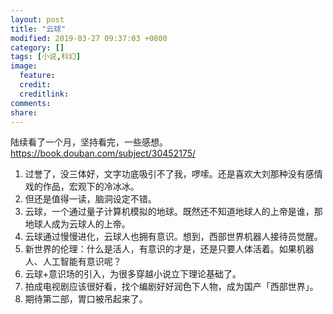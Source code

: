 ```yaml
---
layout: post
title: "云球"
modified: 2019-03-27 09:37:03 +0800
category: []
tags: [小说,科幻]
image:
  feature: 
  credit: 
  creditlink: 
comments: 
share: 
---
```


陆续看了一个月，坚持看完，一些感想。https://book.douban.com/subject/30452175/

1. 过誉了，没三体好，文字功底吸引不了我，啰嗦。还是喜欢大刘那种没有感情戏的作品，宏观下的冷冰冰。
1. 但还是值得一读，脑洞设定不错。
1. 云球，一个通过量子计算机模拟的地球。既然还不知道地球人的上帝是谁，那地球人成为云球人的上帝。
1. 云球通过慢慢进化，云球人也拥有意识。想到，西部世界机器人接待员觉醒。
1. 新世界的伦理：什么是活人，有意识的才是，还是只要人体活着。如果机器人、人工智能有意识呢？
1. 云球+意识场的引入，为很多穿越小说立下理论基础了。
1. 拍成电视剧应该很好看，找个编剧好好润色下人物，成为国产「西部世界」。
1. 期待第二部，胃口被吊起来了。



